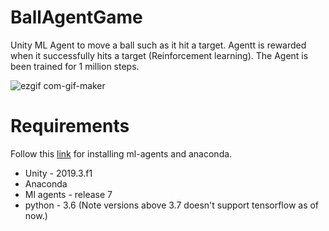 # BallAgentGame
Unity ML Agent to move a ball such as it hit a target. Agentt is rewarded when it successfully hits a target (Reinforcement learning). The Agent is been trained for 1 million steps.

![ezgif com-gif-maker](https://user-images.githubusercontent.com/30196830/95733959-7e685700-0ca0-11eb-883c-c128c7e5a30e.gif)


# Requirements
Follow this [link](https://learn.unity.com/tutorial/ml-agents-and-anaconda-setup?uv=2019.3&projectId=5e2ebcb5edbc2a18109645ca#5e2ebf39edbc2a7ed1705ff0)  for installing ml-agents and anaconda.
- Unity - 2019.3.f1
- Anaconda 
- Ml agents -  release 7
- python - 3.6 (Note versions above 3.7 doesn't support tensorflow as of now.)
